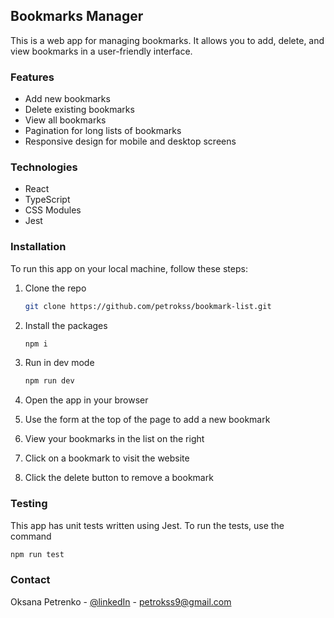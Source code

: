 ## Bookmarks Manager

This is a web app for managing bookmarks. It allows you to add, delete, and view bookmarks in a user-friendly interface.

### Features

- Add new bookmarks
- Delete existing bookmarks
- View all bookmarks
- Pagination for long lists of bookmarks
- Responsive design for mobile and desktop screens

### Technologies

- React
- TypeScript
- CSS Modules
- Jest

### Installation

To run this app on your local machine, follow these steps:

1. Clone the repo
   ```sh
   git clone https://github.com/petrokss/bookmark-list.git
   ```
2. Install the packages
   ```sh
   npm i
   ```
3. Run in dev mode

   ```sh
   npm run dev
   ```

4. Open the app in your browser
5. Use the form at the top of the page to add a new bookmark
6. View your bookmarks in the list on the right
7. Click on a bookmark to visit the website
8. Click the delete button to remove a bookmark

### Testing

This app has unit tests written using Jest. To run the tests, use the command

```sh
npm run test
```

### Contact

Oksana Petrenko - [@linkedIn](https://www.linkedin.com/in/petroks/) - [petrokss9@gmail.com](mailto:petrokss9@gmail.com)
